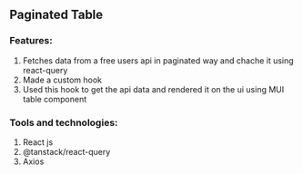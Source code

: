 ## Paginated Table

### Features: 
1. Fetches data from a free users api in paginated way and chache it using react-query
2. Made a custom hook
3. Used this hook to get the api data and rendered it on the ui using MUI table component

### Tools and technologies:
1. React js
2. @tanstack/react-query
3. Axios